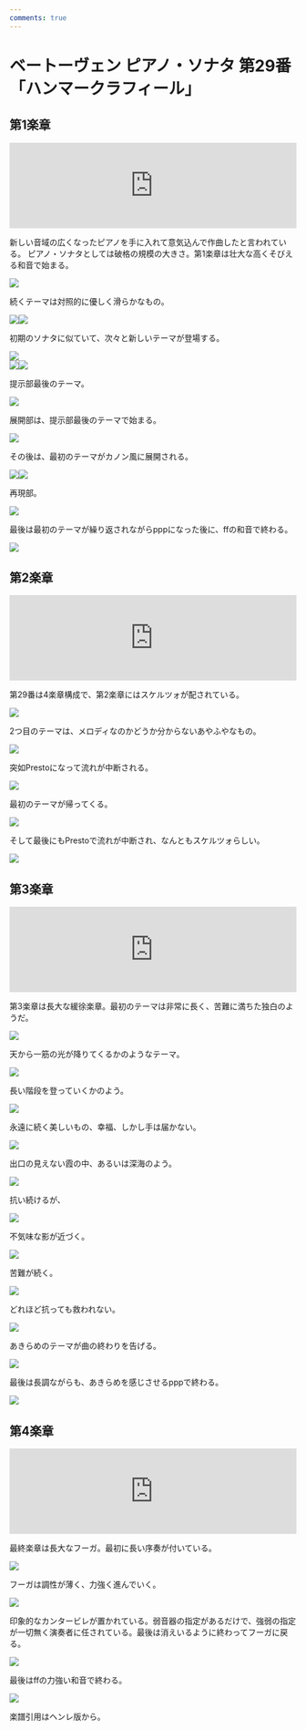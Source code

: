 ```yaml
---
comments: true
---
```


# ベートーヴェン ピアノ・ソナタ 第29番「ハンマークラフィール」

## 第1楽章

<iframe allow="autoplay *; encrypted-media *;" style="width:100%;max-width:660px;overflow:hidden;background:transparent;" sandbox="allow-forms allow-popups allow-same-origin allow-scripts allow-storage-access-by-user-activation allow-top-navigation-by-user-activation" src="https://embed.music.apple.com/us/album/piano-sonata-no-29-in-b-flat-major-op-106-hammerklavier/1210861834?i=1210862289&app=music" height="150" frameborder="0"></iframe>

新しい音域の広くなったピアノを手に入れて意気込んで作曲したと言われている。
ピアノ・ソナタとしては破格の規模の大きさ。第1楽章は壮大な高くそびえる和音で始まる。

<img src="1316.jpg">

続くテーマは対照的に優しく滑らかなもの。

<div style="display: flex;">
<img src="1314.jpg"><img src="1318.jpg">
</div>

初期のソナタに似ていて、次々と新しいテーマが登場する。

<img src="1317.jpg">

<div style="display: flex;">
<img src="1313.jpg"><img src="1319.jpg">
</div>

提示部最後のテーマ。

<img src="1320.jpg">

展開部は、提示部最後のテーマで始まる。

<img src="1322.jpg">

その後は、最初のテーマがカノン風に展開される。

<div style="display: flex;">
<img src="1321.jpg"> <img src="1323.jpg">
</div>

再現部。

<img src="1324.jpg">

最後は最初のテーマが繰り返されながらpppになった後に、ffの和音で終わる。

<img src="1325.jpg">

## 第2楽章

<iframe allow="autoplay *; encrypted-media *;" frameborder="0" height="150" style="width:100%;max-width:660px;overflow:hidden;background:transparent;" sandbox="allow-forms allow-popups allow-same-origin allow-scripts allow-storage-access-by-user-activation allow-top-navigation-by-user-activation" src="https://embed.music.apple.com/us/album/piano-sonata-no-29-in-b-flat-major-op-106-hammerklavier/1210861834?i=1210862314&app=music"></iframe>

第29番は4楽章構成で、第2楽章にはスケルツォが配されている。</p>

<img src="1329.jpg"></p>

2つ目のテーマは、メロディなのかどうか分からないあやふやなもの。</p>

<img src="1330.jpg"></p>

突如Prestoになって流れが中断される。</p>

<img src="1326.jpg"></p>

最初のテーマが帰ってくる。</p>

<img src="1327.jpg"></p>

そして最後にもPrestoで流れが中断され、なんともスケルツォらしい。</p>

<img src="1328.jpg"></p>

## 第3楽章

<iframe allow="autoplay *; encrypted-media *;" frameborder="0" height="150" style="width:100%;max-width:660px;overflow:hidden;background:transparent;" sandbox="allow-forms allow-popups allow-same-origin allow-scripts allow-storage-access-by-user-activation allow-top-navigation-by-user-activation" src="https://embed.music.apple.com/us/album/piano-sonata-no-29-in-b-flat-major-op-106-hammerklavier/1210861834?i=1210862338&app=music"></iframe>

第3楽章は長大な緩徐楽章。最初のテーマは非常に長く、苦難に満ちた独白のようだ。

<img src="1334.jpg">

天から一筋の光が降りてくるかのようなテーマ。

<img src="1331.jpg">

長い階段を登っていくかのよう。

<img src="1333.jpg">

永遠に続く美しいもの、幸福、しかし手は届かない。

<img src="1336.jpg">

出口の見えない霞の中、あるいは深海のよう。

<img src="1332.jpg">

抗い続けるが、

<img src="1335.jpg">

不気味な影が近づく。

<img src="1337.jpg">

苦難が続く。

<img src="1338.jpg">

どれほど抗っても救われない。

<img src="1341.jpg">

あきらめのテーマが曲の終わりを告げる。

<img src="1339.jpg">

最後は長調ながらも、あきらめを感じさせるpppで終わる。

<img src="1340.jpg">

## 第4楽章

<iframe allow="autoplay *; encrypted-media *;" frameborder="0" height="150" style="width:100%;max-width:660px;overflow:hidden;background:transparent;" sandbox="allow-forms allow-popups allow-same-origin allow-scripts allow-storage-access-by-user-activation allow-top-navigation-by-user-activation" src="https://embed.music.apple.com/us/album/piano-sonata-no-29-in-b-flat-major-op-106-hammerklavier/1210861834?i=1210862348&app=music"></iframe>

最終楽章は長大なフーガ。最初に長い序奏が付いている。

<img src="1344.jpg">

フーガは調性が薄く、力強く進んでいく。

<img src="1343.jpg">

印象的なカンタービレが置かれている。弱音器の指定があるだけで、強弱の指定が一切無く演奏者に任されている。最後は消えいるように終わってフーガに戻る。

<img src="1342.jpg">

最後はffの力強い和音で終わる。

<img src="1345.jpg">

楽譜引用はヘンレ版から。
